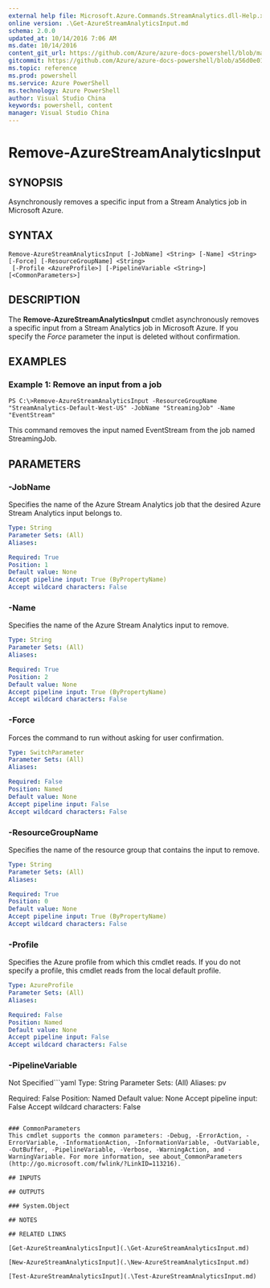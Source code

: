 ```yaml
---
external help file: Microsoft.Azure.Commands.StreamAnalytics.dll-Help.xml
online version: .\Get-AzureStreamAnalyticsInput.md
schema: 2.0.0
updated_at: 10/14/2016 7:06 AM
ms.date: 10/14/2016
content_git_url: https://github.com/Azure/azure-docs-powershell/blob/master/azureps-cmdlets-docs/ResourceManager/AzureRM.StreamAnalytics/v0.9.8/CmdletMDs/Remove-AzureStreamAnalyticsInput.md
gitcommit: https://github.com/Azure/azure-docs-powershell/blob/a56d0e01e65c2c33aa2af13dd29addc94ead6e88/azureps-cmdlets-docs/ResourceManager/AzureRM.StreamAnalytics/v0.9.8/CmdletMDs/Remove-AzureStreamAnalyticsInput.md
ms.topic: reference
ms.prod: powershell
ms.service: Azure PowerShell
ms.technology: Azure PowerShell
author: Visual Studio China
keywords: powershell, content
manager: Visual Studio China
---
```


# Remove-AzureStreamAnalyticsInput

## SYNOPSIS
Asynchronously removes a specific input from a Stream Analytics job in Microsoft Azure.

## SYNTAX

```
Remove-AzureStreamAnalyticsInput [-JobName] <String> [-Name] <String> [-Force] [-ResourceGroupName] <String>
 [-Profile <AzureProfile>] [-PipelineVariable <String>] [<CommonParameters>]
```

## DESCRIPTION
The **Remove-AzureStreamAnalyticsInput** cmdlet asynchronously removes a specific input from a Stream Analytics job in Microsoft Azure.
If you specify the *Force* parameter the input is deleted without confirmation.

## EXAMPLES

### Example 1: Remove an input from a job
```
PS C:\>Remove-AzureStreamAnalyticsInput -ResourceGroupName "StreamAnalytics-Default-West-US" -JobName "StreamingJob" -Name "EventStream"
```

This command removes the input named EventStream from the job named StreamingJob.

## PARAMETERS

### -JobName
Specifies the name of the Azure Stream Analytics job that the desired Azure Stream Analytics input belongs to.

```yaml
Type: String
Parameter Sets: (All)
Aliases: 

Required: True
Position: 1
Default value: None
Accept pipeline input: True (ByPropertyName)
Accept wildcard characters: False
```

### -Name
Specifies the name of the Azure Stream Analytics input to remove.

```yaml
Type: String
Parameter Sets: (All)
Aliases: 

Required: True
Position: 2
Default value: None
Accept pipeline input: True (ByPropertyName)
Accept wildcard characters: False
```

### -Force
Forces the command to run without asking for user confirmation.

```yaml
Type: SwitchParameter
Parameter Sets: (All)
Aliases: 

Required: False
Position: Named
Default value: None
Accept pipeline input: False
Accept wildcard characters: False
```

### -ResourceGroupName
Specifies the name of the resource group that contains the input to remove.

```yaml
Type: String
Parameter Sets: (All)
Aliases: 

Required: True
Position: 0
Default value: None
Accept pipeline input: True (ByPropertyName)
Accept wildcard characters: False
```

### -Profile
Specifies the Azure profile from which this cmdlet reads.
If you do not specify a profile, this cmdlet reads from the local default profile.

```yaml
Type: AzureProfile
Parameter Sets: (All)
Aliases: 

Required: False
Position: Named
Default value: None
Accept pipeline input: False
Accept wildcard characters: False
```

### -PipelineVariable
Not Specified```yaml
Type: String
Parameter Sets: (All)
Aliases: pv

Required: False
Position: Named
Default value: None
Accept pipeline input: False
Accept wildcard characters: False
```

### CommonParameters
This cmdlet supports the common parameters: -Debug, -ErrorAction, -ErrorVariable, -InformationAction, -InformationVariable, -OutVariable, -OutBuffer, -PipelineVariable, -Verbose, -WarningAction, and -WarningVariable. For more information, see about_CommonParameters (http://go.microsoft.com/fwlink/?LinkID=113216).

## INPUTS

## OUTPUTS

### System.Object

## NOTES

## RELATED LINKS

[Get-AzureStreamAnalyticsInput](.\Get-AzureStreamAnalyticsInput.md)

[New-AzureStreamAnalyticsInput](.\New-AzureStreamAnalyticsInput.md)

[Test-AzureStreamAnalyticsInput](.\Test-AzureStreamAnalyticsInput.md)


